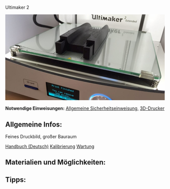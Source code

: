 Ultimaker 2

![](img_3d-drucker/um2e.JPG)

**Notwendige Einweisungen:** [Allgemeine Sicherheitseinweisung](../../briefings-rules/Grundregeln/), [3D-Drucker](../../briefings-rules/Einweisung_3D-Drucker)

## Allgemeine Infos:

Feines Druckbild, großer Bauraum

[Handbuch (Deutsch)](https://ultimaker.com/download/3345/UserManual-UM2Extended-v1-DE.pdf)
[Kalibrierung](https://ultimaker.com/en/resources/168-calibration)
[Wartung](https://ultimaker.com/en/resources/174-cleaning-the-glass-plate)

## Materialien und Möglichkeiten:

## Tipps:
